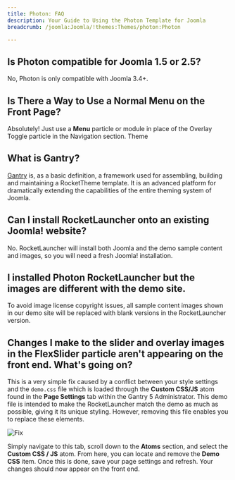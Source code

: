 ```yaml
---
title: Photon: FAQ
description: Your Guide to Using the Photon Template for Joomla
breadcrumb: /joomla:Joomla/!themes:Themes/photon:Photon

---
```


## Is Photon compatible for Joomla 1.5 or 2.5?

No, Photon is only compatible with Joomla 3.4+.

## Is There a Way to Use a Normal Menu on the Front Page?

Absolutely! Just use a **Menu** particle or module in place of the Overlay Toggle particle in the Navigation section.
Theme

## What is Gantry?

[Gantry][gantry] is, as a basic definition, a framework used for assembling, building and maintaining a RocketTheme template. It is an advanced platform for dramatically extending the capabilities of the entire theming system of Joomla.

## Can I install RocketLauncher onto an existing Joomla! website?

No. RocketLauncher will install both Joomla and the demo sample content and images, so you will need a fresh Joomla! installation.

## I installed Photon RocketLauncher but the images are different with the demo site.

To avoid image license copyright issues, all sample content images shown in our demo site will be replaced with blank versions in the RocketLauncher version.

## Changes I make to the slider and overlay images in the FlexSlider particle aren't appearing on the front end. What's going on?

This is a very simple fix caused by a conflict between your style settings and the `demo.css` file which is loaded through the **Custom CSS/JS** atom found in the **Page Settings** tab within the Gantry 5 Administrator. This demo file is intended to make the RocketLauncher match the demo as much as possible, giving it its unique styling. However, removing this file enables you to replace these elements.

![Fix](assets/custom_atom_1.jpeg)

Simply navigate to this tab, scroll down to the **Atoms** section, and select the **Custom CSS / JS** atom. From here, you can locate and remove the **Demo CSS** item. Once this is done, save your page settings and refresh. Your changes should now appear on the front end.

[gantry]: http://gantry.org/
[forum]: http://www.rockettheme.com/forum/joomla-template-photon
[roksprocket]: http://www.rockettheme.com/joomla/extensions/roksprocket